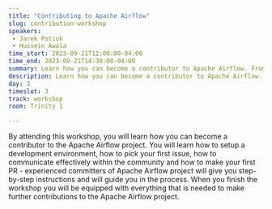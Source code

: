 ```yaml
---
title: "Contributing to Apache Airflow"
slug: contribution-workshop
speakers:
 - Jarek Potiuk
 - Hussein Awala
time_start: 2023-09-21T12:00:00-04:00
time_end: 2023-09-21T14:30:00-04:00
summary: Learn how you can become a contributor to Apache Airflow. From setting up an environment to making your first pull request.
description: Learn how you can become a contributor to Apache Airflow. From setting up an environment to making your first pull request.
day: 3
timeslot: 3
track: workshop
room: Trinity 1

---
```


By attending this workshop, you will learn how you can become a contributor to the Apache Airflow project. You will learn how to setup a development environment, how to pick your first issue, how to communicate effectively within the community and how to make your first PR - experienced committers of Apache Airflow project will give you step-by-step instructions and will guide you in the process. When you finish the workshop you will be equipped with everything that is needed to make further contributions to the Apache Airflow project.
